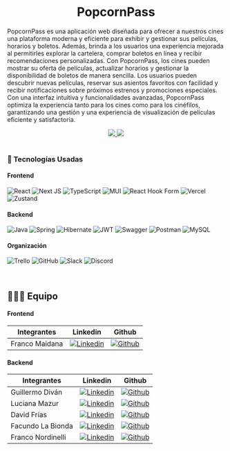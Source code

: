 
<h1 align="center">
PopcornPass
</h1>


PopcornPass es una aplicación web diseñada para ofrecer a nuestros cines una plataforma moderna y eficiente para exhibir y gestionar sus películas, horarios y boletos. Además, brinda a los usuarios una experiencia mejorada al permitirles explorar la cartelera, comprar boletos en línea y recibir recomendaciones personalizadas. Con PopcornPass, los cines pueden mostrar su oferta de películas, actualizar horarios y gestionar la disponibilidad de boletos de manera sencilla. Los usuarios pueden descubrir nuevas películas, reservar sus asientos favoritos con facilidad y recibir notificaciones sobre próximos estrenos y promociones especiales. Con una interfaz intuitiva y funcionalidades avanzadas, PopcornPass optimiza la experiencia tanto para los cines como para los cinéfilos, garantizando una gestión y una experiencia de visualización de películas eficiente y satisfactoria.
<div align='center'>
   <a href="https:///" target="_blank">
      <img src="https://img.shields.io/badge/VER_DEMO-EE9B01?style=for-the-badge&logo=heroku&logoColor=purple"/>
  </a>
   <a href="https://" target="_blank">
      <img  src="https://img.shields.io/badge/VER_API-EE9B01?style=for-the-badge&logo=heroku&logoColor=purple"/>
  </a>
</div>

<br/>

### 🔧 Tecnologías Usadas

#### Frontend
![React](https://img.shields.io/badge/react-%2320232a.svg?style=for-the-badge&logo=react&logoColor=%2361DAFB)
![Next JS](https://img.shields.io/badge/Next-black?style=for-the-badge&logo=next.js&logoColor=white)
![TypeScript](https://img.shields.io/badge/typescript-%23007ACC.svg?style=for-the-badge&logo=typescript&logoColor=white)
![MUI](https://img.shields.io/badge/MUI-%230081CB.svg?style=for-the-badge&logo=mui&logoColor=white)
![React Hook Form](https://img.shields.io/badge/React%20Hook%20Form-%23EC5990.svg?style=for-the-badge&logo=reacthookform&logoColor=white)
![Vercel](https://img.shields.io/badge/vercel-%23000000.svg?style=for-the-badge&logo=vercel&logoColor=white)
![Zustand](https://img.shields.io/badge/zustand-%232023a.svg?style=for-the-badge&logo)


#### Backend
![Java](https://img.shields.io/badge/java-%23ED8B00.svg?style=for-the-badge&logo=openjdk&logoColor=white)
![Spring](https://img.shields.io/badge/spring-%236DB33F.svg?style=for-the-badge&logo=spring&logoColor=white)
![Hibernate](https://img.shields.io/badge/Hibernate-59666C?style=for-the-badge&logo=Hibernate&logoColor=white)
![JWT](https://img.shields.io/badge/JWT-black?style=for-the-badge&logo=JSON%20web%20tokens)
![Swagger](https://img.shields.io/badge/-Swagger-%23Clojure?style=for-the-badge&logo=swagger&logoColor=white)
![Postman](https://img.shields.io/badge/Postman-FF6C37?style=for-the-badge&logo=postman&logoColor=white)
![MySQL](https://img.shields.io/badge/mysql-%2300f.svg?style=for-the-badge&logo=mysql&logoColor=white)


#### Organización
![Trello](https://img.shields.io/badge/Trello-0052CC?style=for-the-badge&logo=trello&logoColor=white)
![GitHub](https://img.shields.io/badge/github-%23121011.svg?style=for-the-badge&logo=github&logoColor=white)
![Slack](https://img.shields.io/badge/Slack-4A154B?style=for-the-badge&logo=slack&logoColor=white)
![Discord](https://img.shields.io/badge/Discord-5865F2?style=for-the-badge&logo=discord&logoColor=white)
<br/>

<br/>

## 👨🏽‍💻 Equipo

#### Frontend
| Integrantes    | Linkedin | Github |
|----------------| ------------ | ------------ |
| Franco Maidana |[![Linkedin](    https://img.shields.io/badge/LinkedIn-0077B5?style=for-the-badge&logo=linkedin&logoColor=white)](https://www.linkedin.com/in/maidana-franco07)  | [![Github](https://img.shields.io/badge/GitHub-100000?style=for-the-badge&logo=github&logoColor=white)](https://github.com/Maidana0)|


#### Backend
| Integrantes       | Linkedin | Github |
|-------------------| ------------ | ------------ |
| Guillermo Diván   |[![Linkedin](    https://img.shields.io/badge/LinkedIn-0077B5?style=for-the-badge&logo=linkedin&logoColor=white)]( https://www.linkedin.com/in/guillermo-divan/) | [![Github](https://img.shields.io/badge/GitHub-100000?style=for-the-badge&logo=github&logoColor=white)](https://github.com/GuillermoDivan) |  
| Luciana Mazur     |[![Linkedin](    https://img.shields.io/badge/LinkedIn-0077B5?style=for-the-badge&logo=linkedin&logoColor=white)](https://www.linkedin.com/in/lucianamazur/) |[![Github](https://img.shields.io/badge/GitHub-100000?style=for-the-badge&logo=github&logoColor=white)](https://github.com/LucianaMazur)  |
| David Frías       | [![Linkedin](    https://img.shields.io/badge/LinkedIn-0077B5?style=for-the-badge&logo=linkedin&logoColor=white)](https://www.linkedin.com/in/david-frias-ruiz/) |[![Github](https://img.shields.io/badge/GitHub-100000?style=for-the-badge&logo=github&logoColor=white)](https://github.com/Adavidfr) |
| Facundo La Bionda | [![Linkedin](    https://img.shields.io/badge/LinkedIn-0077B5?style=for-the-badge&logo=linkedin&logoColor=white)](https://www.linkedin.com/in/facundo-la-bionda-a31866286/) |[![Github](https://img.shields.io/badge/GitHub-100000?style=for-the-badge&logo=github&logoColor=white)](https://github.com/facuu142) |
| Franco Nordinelli | [![Linkedin](    https://img.shields.io/badge/LinkedIn-0077B5?style=for-the-badge&logo=linkedin&logoColor=white)](https://www.linkedin.com/in/franco-nordinelli/) |[![Github](https://img.shields.io/badge/GitHub-100000?style=for-the-badge&logo=github&logoColor=white)](https://github.com/FrancoNordinelli) |

<br/>


